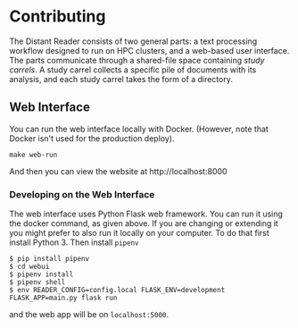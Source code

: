 # Contributing

The Distant Reader consists of two general parts: a text processing workflow designed to run on HPC clusters, and a web-based user interface.
The parts communicate through a shared-file space containing _study carrels_.
A study carrel collects a specific pile of documents with its analysis, and
each study carrel takes the form of a directory.

## Web Interface

You can run the web interface locally with Docker.
(However, note that Docker isn't used for the production deploy).

    make web-run
    
And then you can view the website at http://localhost:8000


### Developing on the Web Interface

The web interface uses Python Flask web framework. You can run it using
the docker command, as given above. If you are changing or extending it
you might prefer to also run it locally on your computer. To do that
first install Python 3. Then install `pipenv`

    $ pip install pipenv
    $ cd webui
    $ pipenv install
    $ pipenv shell
    $ env READER_CONFIG=config.local FLASK_ENV=development FLASK_APP=main.py flask run

and the web app will be on `localhost:5000`.
    
